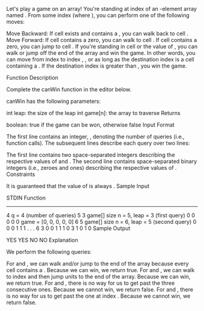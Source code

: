 Let's play a game on an array! You're standing at index  of an -element array named . From some index  (where ), you can perform one of the following moves:

Move Backward: If cell  exists and contains a , you can walk back to cell .
Move Forward:
If cell  contains a zero, you can walk to cell .
If cell  contains a zero, you can jump to cell .
If you're standing in cell  or the value of , you can walk or jump off the end of the array and win the game.
In other words, you can move from index  to index , , or  as long as the destination index is a cell containing a . If the destination index is greater than , you win the game.

Function Description

Complete the canWin function in the editor below.

canWin has the following parameters:

int leap: the size of the leap
int game[n]: the array to traverse
Returns

boolean: true if the game can be won, otherwise false
Input Format

The first line contains an integer, , denoting the number of queries (i.e., function calls).
The  subsequent lines describe each query over two lines:

The first line contains two space-separated integers describing the respective values of  and .
The second line contains  space-separated binary integers (i.e., zeroes and ones) describing the respective values of .
Constraints

It is guaranteed that the value of  is always .
Sample Input

STDIN           Function
-----           --------
4               q = 4 (number of queries)
5 3             game[] size n = 5, leap = 3 (first query)
0 0 0 0 0       game = [0, 0, 0, 0, 0]
6 5             game[] size n = 6, leap = 5 (second query)
0 0 0 1 1 1     . . .
6 3
0 0 1 1 1 0
3 1
0 1 0
Sample Output

YES
YES
NO
NO
Explanation

We perform the following  queries:

For  and , we can walk and/or jump to the end of the array because every cell contains a . Because we can win, we return true.
For  and , we can walk to index  and then jump  units to the end of the array. Because we can win, we return true.
For  and , there is no way for us to get past the three consecutive ones. Because we cannot win, we return false.
For  and , there is no way for us to get past the one at index . Because we cannot win, we return false.